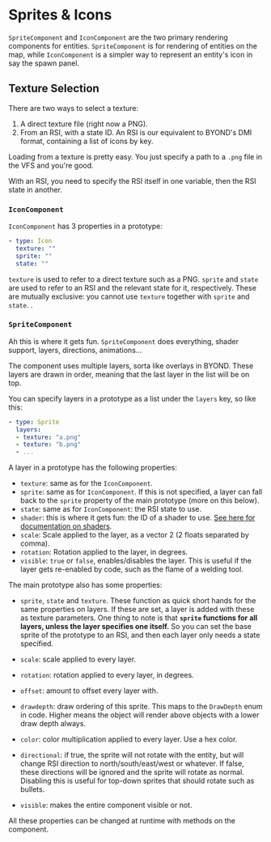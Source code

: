 # Sprites & Icons

`SpriteComponent` and `IconComponent` are the two primary rendering components for entities. `SpriteComponent` is for rendering of entities on the map, while `IconComponent` is a simpler way to represent an entity's icon in say the spawn panel.

## Texture Selection

There are two ways to select a texture:
1. A direct texture file (right now a PNG).
2. From an RSI, with a state ID. An RSI is our equivalent to BYOND's DMI format, containing a list of icons by key.

Loading from a texture is pretty easy. You just specify a path to a `.png` file in the VFS and you're good.

With an RSI, you need to specify the RSI itself in one variable, then the RSI state in another.

### `IconComponent`

`IconComponent` has 3 properties in a prototype:
```yml
- type: Icon
  texture: ""
  sprite: ""
  state: ""
```

`texture` is used to refer to a direct texture such as a PNG. `sprite` and `state` are used to refer to an RSI and the relevant state for it, respectively. These are mutually exclusive: you cannot use `texture` together with `sprite` and `state`.
.
### `SpriteComponent`

Ah this is where it gets fun. `SpriteComponent` does everything, shader support, layers, directions, animations...

The component uses multiple layers, sorta like overlays in BYOND. These layers are drawn in order, meaning that the last layer in the list will be on top.

You can specify layers in a prototype as a list under the `layers` key, so like this:
```yml
- type: Sprite
  layers:
  - texture: "a.png"
  - texture: "b.png"
  - ...
```

A layer in a prototype has the following properties:

* `texture`: same as for the `IconComponent`.
* `sprite`: same as for `IconComponent`. If this is not specified, a layer can fall back to the `sprite` property of the main prototype (more on this below).
* `state`: same as for `IconComponent`: the RSI state to use.
* `shader`: this is where it gets fun: the ID of a shader to use. [See here for documentation on shaders](./shaders.md).
* `scale`: Scale applied to the layer, as a vector 2 (2 floats separated by comma).
* `rotation`: Rotation applied to the layer, in degrees.
* `visible`: `true` or `false`, enables/disables the layer. This is useful if the layer gets re-enabled by code, such as the flame of a welding tool.

The main prototype also has some properties:

* `sprite`, `state` and `texture`. These function as quick short hands for the same properties on layers. If these are set, a layer is added with these as texture parameters. One thing to note is that **`sprite` functions for all layers, unless the layer specifies one itself.** So you can set the base sprite of the prototype to an RSI, and then each layer only needs a state specified.

* `scale`: scale applied to every layer.
* `rotation`: rotation applied to every layer, in degrees.
* `offset`: amount to offset every layer with.
* `drawdepth`: draw ordering of this sprite. This maps to the `DrawDepth` enum in code. Higher means the object will render above objects with a lower draw depth always.
* `color`: color multiplication applied to every layer. Use a hex color.
* `directional`: if true, the sprite will not rotate with the entity, but will change RSI direction to north/south/east/west or whatever. If false, these directions will be ignored and the sprite will rotate as normal. Disabling this is useful for top-down sprites that should rotate such as bullets.
* `visible`: makes the entire component visible or not.

All these properties can be changed at runtime with methods on the component.